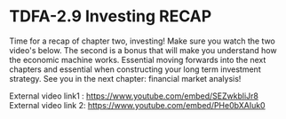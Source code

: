 # TDFA-2.9 Investing RECAP

Time for a recap of chapter two, investing! Make sure you watch the two video's below. The second is a bonus that will make you understand how the economic machine works. Essential moving forwards into the next chapters and essential when constructing your long term investment strategy. See you in the next chapter: financial market analysis!

External video link1 : https://www.youtube.com/embed/SEZwkbliJr8  
External video link 2: https://www.youtube.com/embed/PHe0bXAIuk0  
